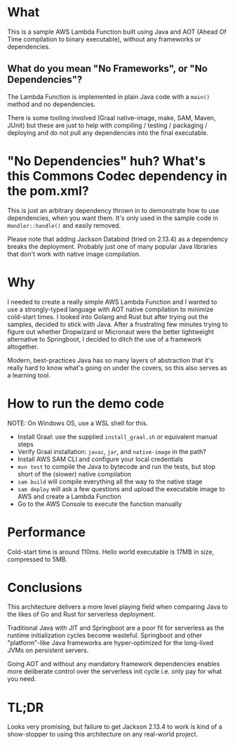 # What

This is a sample AWS Lambda Function built using Java and AOT (Ahead Of Time compilation to binary executable), without any frameworks or dependencies.

## What do you mean "No Frameworks", or "No Dependencies"?

The Lambda Function is implemented in plain Java code with a `main()` method and no dependencies.

There is some tooling involved (Graal native-image, make, SAM, Maven, JUnit) but these are just to help with compiling / testing / packaging / deploying and do not pull any dependencies into the final executable.

# "No Dependencies" huh? What's this Commons Codec dependency in the pom.xml?

This is just an arbitrary dependency thrown in to demonstrate how to use dependencies, when you want them. It's only used in the sample code in `Handler::handle()` and easily removed.

Please note that adding Jackson Databind (tried on 2.13.4) as a dependency breaks the deployment. Probably just one of many popular Java libraries that don't work with native image compilation.

# Why

I needed to create a really simple AWS Lambda Function and I wanted to use a strongly-typed language with AOT native compilation to minimize cold-start times. I looked into Golang and Rust but after trying out the samples, decided to stick with Java. After a frustrating few minutes trying to figure out whether Dropwizard or Micronaut were the better lightweight alternative to Springboot, I decided to ditch the use of a framework altogether.

Modern, best-practices Java has so many layers of abstraction that it's really hard to know what's going on under the covers, so this also serves as a learning tool.

# How to run the demo code

NOTE: On Windows OS, use a WSL shell for this.

- Install Graal: use the supplied `install_graal.sh` or equivalent manual steps
- Verify Graal installation: `javac`, `jar`, and `native-image` in the path?
- Install AWS SAM CLI and configure your local credentials
- `mvn test` to compile the Java to bytecode and run the tests, but stop short of the (slower) native compilation
- `sam build` will compile everything all the way to the native stage
- `sam deploy` will ask a few questions and upload the executable image to AWS and create a Lambda Function
- Go to the AWS Console to execute the function manually

# Performance

Cold-start time is around 110ms. Hello world executable is 17MB in size, compressed to 5MB.

# Conclusions

This architecture delivers a more level playing field when comparing Java to the likes of Go and Rust for serverless deployment.

Traditional Java with JIT and Springboot are a poor fit for serverless as the runtime initialization cycles become wasteful. Springboot and other "platform"-like Java frameworks are hyper-optimized for the long-lived JVMs on persistent servers.

Going AOT and without any mandatory framework dependencies enables more deliberate control over the serverless init cycle i.e. only pay for what you need.

# TL;DR

Looks very promising, but failure to get Jackson 2.13.4 to work is kind of a show-stopper to using this architecture on any real-world project.
